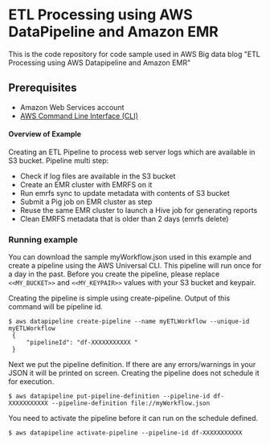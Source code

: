 # ETL Processing using AWS DataPipeline and Amazon EMR

This is the code repository for code sample used in AWS Big data blog "ETL Processing using AWS Datapipeline and Amazon EMR"

## Prerequisites 
  - Amazon Web Services account
  - [AWS Command Line Interface (CLI)]
 

#### Overview of Example
Creating an ETL Pipeline to process web server logs which are available in S3 bucket. 
Pipeline multi step:
* Check if log files are available in the S3 bucket 
* Create an EMR cluster with EMRFS on it
* Run emrfs sync to update metadata with contents of S3 bucket
* Submit a Pig job on EMR cluster as step
* Reuse the same EMR cluster to launch a Hive job for generating reports
* Clean EMRFS metadata that is older than 2 days (emrfs delete)

### Running example

You can download the sample myWorkflow.json used in this example and create a pipeline using the AWS Universal CLI. This pipeline will run once for a day in the past. Before you create the pipeline, please replace ``<<MY_BUCKET>>`` and ``<<MY_KEYPAIR>>`` values with your S3 bucket and keypair. 

Creating the pipeline is simple using create-pipeline.  Output of this command will be pipeline id. 

```
$ aws datapipeline create-pipeline --name myETLWorkflow --unique-id myETLWorkflow
 {
     "pipelineId": "df-XXXXXXXXXXX "
 }
 ```

Next we put the pipeline definition. If there are any errors/warnings in your JSON it will be printed on screen. Creating the pipeline does not schedule it for execution. 

```
$ aws datapipeline put-pipeline-definition --pipeline-id df-XXXXXXXXXXX --pipeline-definition file://myWorkflow.json
```

You need to activate the pipeline before it can run on the schedule defined.
```
$ aws datapipeline activate-pipeline --pipeline-id df-XXXXXXXXXXX
```

[AWS Command Line Interface (CLI)]:http://docs.aws.amazon.com/cli/latest/userguide/cli-chap-welcome.html
